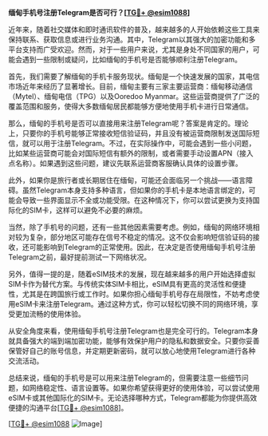 **缅甸手机号注册Telegram是否可行？[[TG💪+ @esim1088](https://t.me/s/esim1088)]**

近年来，随着社交媒体和即时通讯软件的普及，越来越多的人开始依赖这些工具来保持联系、获取信息或进行业务沟通。其中，Telegram以其强大的加密功能和多平台支持而广受欢迎。然而，对于一些用户来说，尤其是身处不同国家的用户，可能会遇到一些限制或疑问，比如缅甸的手机号是否能够顺利注册Telegram。

首先，我们需要了解缅甸的手机卡服务现状。缅甸是一个快速发展的国家，其电信市场近年来经历了显著增长。目前，缅甸主要有三家主要运营商：缅甸移动通信（Mytel）、缅甸电信（TPG）以及Ooredoo Myanmar。这些运营商提供了广泛的覆盖范围和服务，使得大多数缅甸居民都能够方便地使用手机卡进行日常通信。

那么，缅甸的手机号是否可以直接用来注册Telegram呢？答案是肯定的。理论上，只要你的手机号能够正常接收短信验证码，并且没有被运营商限制发送国际短信，就可以用于注册Telegram。不过，在实际操作中，可能会遇到一些小问题，比如某些运营商可能会对国际短信有额外的限制，或者需要手动设置APN（接入点名称）。如果遇到这些问题，建议先联系运营商客服确认具体的设置步骤。

此外，如果你是旅行者或长期居住在缅甸，可能还会面临另一个挑战——语言障碍。虽然Telegram本身支持多种语言，但如果你的手机卡是本地语言绑定的，可能会导致一些界面显示不全或功能受限。在这种情况下，你可以尝试更换为支持国际化的SIM卡，这样可以避免不必要的麻烦。

当然，除了手机号的问题，还有一些其他因素需要考虑。例如，缅甸的网络环境相对较为复杂，部分地区可能存在信号不稳定的情况。这不仅会影响短信验证码的接收，还可能影响到Telegram的正常使用。因此，在决定是否使用缅甸手机号注册Telegram之前，最好提前测试一下网络状况。

另外，值得一提的是，随着eSIM技术的发展，现在越来越多的用户开始选择虚拟SIM卡作为替代方案。与传统实体SIM卡相比，eSIM具有更高的灵活性和便捷性，尤其是在跨国旅行或工作时。如果你担心缅甸手机号存在局限性，不妨考虑使用eSIM卡来注册Telegram。通过这种方式，你可以轻松切换不同的网络环境，享受更加流畅的使用体验。

从安全角度来看，使用缅甸手机号注册Telegram也是完全可行的。Telegram本身就具备强大的端到端加密功能，能够有效保护用户的隐私和数据安全。只要你妥善保管好自己的账号信息，并定期更新密码，就可以放心地使用Telegram进行各种交流活动。

总结来说，缅甸的手机号是可以用来注册Telegram的，但需要注意一些细节问题，如网络稳定性、语言设置等。如果你希望获得更好的使用体验，可以尝试使用eSIM卡或其他国际化的SIM卡。无论选择哪种方式，Telegram都能为你提供高效便捷的沟通平台[[TG💪+ @esim1088](https://t.me/s/esim1088)]。

[[TG💪+ @esim1088](https://t.me/s/esim1088) ![Image](https://i.postimg.cc/4NQfJmqS/Snipaste-2025-05-13-00-14-12.png)]